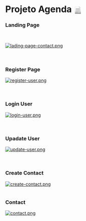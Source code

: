 <h1> Projeto Agenda <img src="to_readme\docs.png" width="25" height="25" align=center></img></h1>

### Landing Page 
<br>

[![lading-page-contact.png](https://i.postimg.cc/nhs4PqdS/lading-page-contact.png)](https://postimg.cc/JsLHyHCj)
<br><br>

#

### Register Page 
[![register-user.png](https://i.postimg.cc/Kzc4d2Gc/register-user.png)](https://postimg.cc/wtP6mnRn)
<br><br>

#

### Login User 
[![login-user.png](https://i.postimg.cc/MGqGQSj0/login-user.png)](https://postimg.cc/sMHzkbm1)
<br><br>

#
 
### Upadate User 
[![update-user.png](https://i.postimg.cc/Nf2LhbcX/update-user.png)](https://postimg.cc/rKcqx1zy)
<br><br>

#

### Create Contact 
[![create-contact.png](https://i.postimg.cc/brBGxBjy/create-contact.png)](https://postimg.cc/Pv1rhKx9)

#

### Contact
[![contact.png](https://i.postimg.cc/hGgryvfp/contact.png)](https://postimg.cc/18Cw490q)


